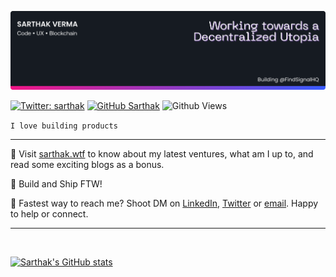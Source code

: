 ![Banner](./images/banner.png)

[![Twitter: sarthak](https://img.shields.io/twitter/follow/0xSarthak?style=social)](https://twitter.com/0xSarthak)
[![GitHub Sarthak](https://img.shields.io/github/followers/sarthakvdev?label=follow&style=social)](https://github.com/sarthakvdev)
![Github Views](https://komarev.com/ghpvc/?username=sarthakvdev&style=flat-square&color=3E5FF8)

```I love building products```

---

📒 Visit [sarthak.wtf](https://sarthak.wtf) to know about my latest ventures, what am I up to, and read some exciting blogs as a bonus.

🦾 Build and Ship FTW!

📩 Fastest way to reach me? Shoot DM on [LinkedIn](https://linkedin.com/in/sarthakv), [Twitter](https://twitter.com/0xSarthak) or [email](mailto:sarthakvdev@gmail.com). Happy to help or connect.

---

<br>

[![Sarthak's GitHub stats](https://github-readme-stats.vercel.app/api?username=sarthakvdev)](https://github.com/anuraghazra/github-readme-stats)

